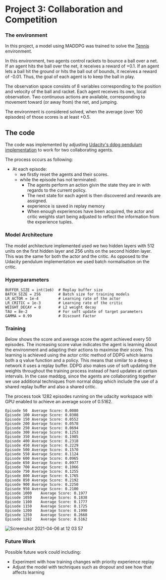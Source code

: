 [//]: # (Image References)


# Project 3: Collaboration and Competition
### The environment

In this project, a model using MADDPG was trained to solve the [Tennis](https://github.com/Unity-Technologies/ml-agents/blob/master/docs/Learning-Environment-Examples.md#tennis) environment.

In this environment, two agents control rackets to bounce a ball over a net. If an agent hits the ball over the net, it receives a reward of +0.1.  If an agent lets a ball hit the ground or hits the ball out of bounds, it receives a reward of -0.01.  Thus, the goal of each agent is to keep the ball in play.

The observation space consists of 8 variables corresponding to the position and velocity of the ball and racket. Each agent receives its own, local observation.  Two continuous actions are available, corresponding to movement toward (or away from) the net, and jumping. 

The environment is considered solved, when the average (over 100 episodes) of those scores is at least +0.5.

## The code

The code was implemented by adjusting [Udacity's ddpg pendulum implementation](https://github.com/udacity/deep-reinforcement-learning/tree/master/ddpg-pendulum) to work for two collaborating agents.

The process occurs as following:
- At each episode:
  - we firstly reset the agents and their scores.
  - while the episode has not terminated:
    - The agents perform an action givin the state they are in with regards to the current policy.
    - The next state for each agent is then discovered and rewards are assigned.
    - experience is saved in replay memory
    - When enough experiences have been acquired, the actor and critic weights start being adjusted to reflect the information from the experience tuples.


### Model Architecture

The model architecture implemented used we two hidden layers with 512 units on the first hidden layer and 256 units on the second hidden layer. This was the same for both the actor and the critic. As opposed to the Udacity pendulum implementation we used batch normalisation on the critic. 

### Hyperparameters

```
BUFFER_SIZE = int(1e6)  # Replay buffer size
BATCH_SIZE = 256        # Batch size for training models
LR_ACTOR = 1e-4         # Learning rate of the actor 
LR_CRITIC = 1e-3        # Learning rate of the critic
WEIGHT_DECAY = 0        # L2 weight decay
TAU = 8e-2              # For soft update of target parameters
GAMMA = 0.99            # Discount Factor
```

### Training

Below shows the score and average score the agent achieved every 50 episodes. The increasing score value indicates the agent is learning about the environment and adapting their actions to maximise their score. This learning is achieved using the actor critic method of DDPG which learns both a q value function and a policy. This means that similar to a deep q network it uses a replay buffer. DDPG also makes use of soft updating the weights throughout the training process instead of hard updates at certain intervals. In the case maddpg, since the agents are collaborating together we use additional techniques from normal ddpg which include the use of a shared replay buffer and also a shared critic.

The process took 1282 episodes running on the udacity workspace with GPU enabled to achieve an average score of 0.5162.

```
Episode 50	Average Score: 0.0080
Episode 100	Average Score: 0.0308
Episode 150	Average Score: 0.0552
Episode 200	Average Score: 0.0578
Episode 250	Average Score: 0.0694
Episode 300	Average Score: 0.1253
Episode 350	Average Score: 0.1905
Episode 400	Average Score: 0.2318
Episode 450	Average Score: 0.2229
Episode 500	Average Score: 0.1570
Episode 550	Average Score: 0.1124
Episode 600	Average Score: 0.0965
Episode 650	Average Score: 0.0977
Episode 700	Average Score: 0.1066
Episode 750	Average Score: 0.1255
Episode 800	Average Score: 0.1765
Episode 850	Average Score: 0.2192
Episode 900	Average Score: 0.2250
Episode 950	Average Score: 0.2100
Episode 1000	Average Score: 0.1977
Episode 1050	Average Score: 0.1838
Episode 1100	Average Score: 0.1777
Episode 1150	Average Score: 0.1725
Episode 1200	Average Score: 0.1990
Episode 1250	Average Score: 0.2668
Episode 1282	Average Score: 0.5162
```

![Screenshot 2021-04-06 at 12 03 57](https://user-images.githubusercontent.com/74315440/113694524-2d29a500-96d0-11eb-896e-60deda29d508.png)

### Future Work

Possible future work could including: 
- Experiment with how training changes with priority experience replay
- Adjust the model with techniques such as dropout and see how that affects learning

